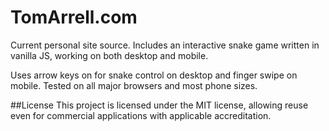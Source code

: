 # TomArrell.com
Current personal site source. Includes an interactive snake game written in vanilla JS, working on both desktop and mobile.

Uses arrow keys on for snake control on desktop and finger swipe on mobile. Tested on all major browsers and most phone sizes.

##License
This project is licensed under the MIT license, allowing reuse even for commercial applications with applicable accreditation.
